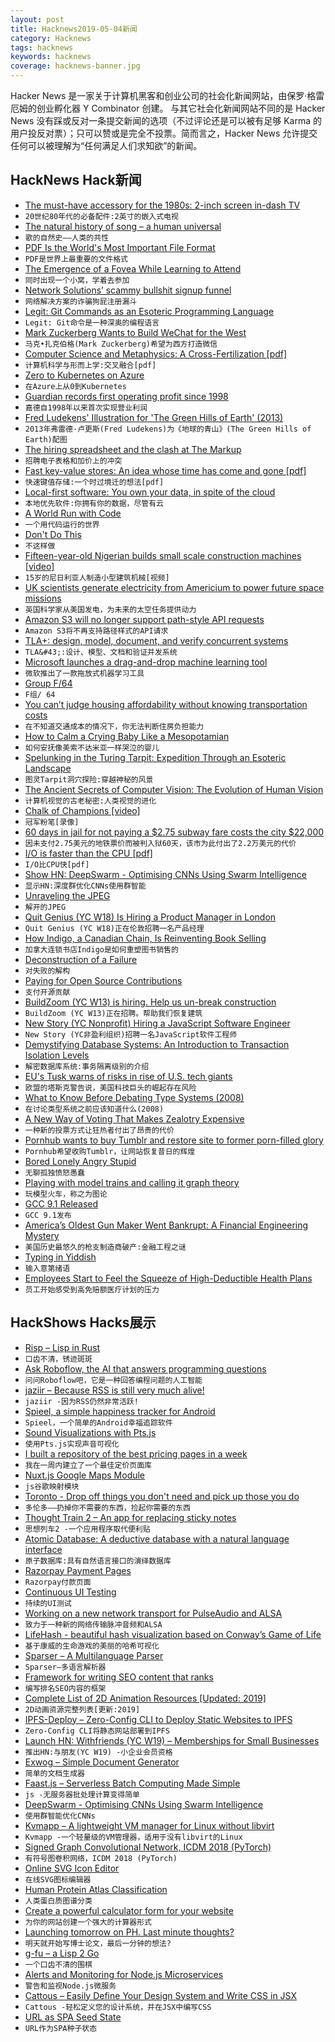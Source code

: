 ```yaml
---
layout: post
title: Hacknews2019-05-04新闻
category: Hacknews
tags: hacknews
keywords: hacknews
coverage: hacknews-banner.jpg
---
```


Hacker News 是一家关于计算机黑客和创业公司的社会化新闻网站，由保罗·格雷厄姆的创业孵化器 Y Combinator 创建。
与其它社会化新闻网站不同的是 Hacker News 没有踩或反对一条提交新闻的选项（不过评论还是可以被有足够 Karma 的用户投反对票）；只可以赞或是完全不投票。简而言之，Hacker News 允许提交任何可以被理解为“任何满足人们求知欲”的新闻。

## HackNews Hack新闻


- [The must-have accessory for the 1980s: 2-inch screen in-dash TV](https://autoweek.com/article/wait-theres-more/must-have-accessory-well-equipped-1980s-driver-2-screen-dash-tv)
- `20世纪80年代的必备配件:2英寸的嵌入式电视`
- [The natural history of song – a human universal](https://www.gnxp.com/WordPress/2019/05/01/the-natural-history-of-song-a-human-universal/)
- `歌的自然史——人类的共性`
- [PDF Is the World&#39;s Most Important File Format](https://motherboard.vice.com/en_us/article/pam43n/why-the-pdf-is-secretly-the-worlds-most-important-file-format)
- `PDF是世界上最重要的文件格式`
- [The Emergence of a Fovea While Learning to Attend](https://bair.berkeley.edu/blog/2017/11/09/learn-to-attend-fovea/)
- `同时出现一个小窝，学着去参加`
- [Network Solutions’ scammy bullshit signup funnel](https://easydns.com/blog/2019/05/03/network-solutions-scammy-bullshit-signup-funnel/)
- `网络解决方案的诈骗狗屁注册漏斗`
- [Legit: Git Commands as an Esoteric Programming Language](https://morr.cc/legit/)
- `Legit: Git命令是一种深奥的编程语言`
- [Mark Zuckerberg Wants to Build WeChat for the West](https://www.economist.com/business/2019/05/02/mark-zuckerberg-wants-to-build-wechat-for-the-west)
- `马克•扎克伯格(Mark Zuckerberg)希望为西方打造微信`
- [Computer Science and Metaphysics: A Cross-Fertilization [pdf]](http://mally.stanford.edu/Papers/cs-metaphysics.pdf)
- `计算机科学与形而上学:交叉融合[pdf]`
- [Zero to Kubernetes on Azure](https://idursun.com/posts/zero_to_kubernetes/)
- `在Azure上从0到Kubernetes`
- [Guardian records first operating profit since 1998](https://www.bbc.co.uk/news/entertainment-arts-48111464)
- `嘉德自1998年以来首次实现营业利润`
- [Fred Ludekens&#39; Illustration for &#39;The Green Hills of Earth&#39; (2013)](https://www.rockwell-center.org/essays-illustration/the-green-hills-of-earth/)
- `2013年弗雷德·卢更斯(Fred Ludekens)为《地球的青山》(The Green Hills of Earth)配图`
- [The hiring spreadsheet and the clash at The Markup](https://www.cjr.org/the_new_gatekeepers/the-markup-hiring-spreadsheet.php)
- `招聘电子表格和加价上的冲突`
- [Fast key-value stores: An idea whose time has come and gone [pdf]](http://pages.cs.wisc.edu/~rgrandl/papers/link.pdf)
- `快速键值存储:一个时过境迁的想法[pdf]`
- [Local-first software: You own your data, in spite of the cloud](https://www.inkandswitch.com/local-first.html)
- `本地优先软件:你拥有你的数据，尽管有云`
- [A World Run with Code](https://blog.stephenwolfram.com/2019/05/a-world-run-with-code/)
- `一个用代码运行的世界`
- [Don&#39;t Do This](https://wiki.postgresql.org/wiki/Don%27t_Do_This)
- `不这样做`
- [Fifteen-year-old Nigerian builds small scale construction machines [video]](https://www.bbc.co.uk/news/av/world-africa-48141248/fifteen-year-old-nigerian-builds-small-scale-construction-machines)
- `15岁的尼日利亚人制造小型建筑机械[视频]`
- [UK scientists generate electricity from Americium to power future space missions](https://www.nnl.co.uk/2019/05/uk-scientists-generate-electricity-from-rare-element-to-power-future-space-missions/)
- `英国科学家从美国发电，为未来的太空任务提供动力`
- [Amazon S3 will no longer support path-style API requests](https://forums.aws.amazon.com/ann.jspa?annID=6776)
- `Amazon S3将不再支持路径样式的API请求`
- [TLA&#43;: design, model, document, and verify concurrent systems](https://lamport.azurewebsites.net/tla/tla.html)
- `TLA&#43;:设计、模型、文档和验证并发系统`
- [Microsoft launches a drag-and-drop machine learning tool](https://techcrunch.com/2019/05/02/microsoft-launches-a-drag-and-drop-machine-learning-tool-and-hosted-jupyter-notebooks/)
- `微软推出了一款拖放式机器学习工具`
- [Group F/64](https://en.wikipedia.org/wiki/Group_f/64)
- `F组/ 64`
- [You can’t judge housing affordability without knowing transportation costs](http://cityobservatory.org/transportation_housing_affordability/)
- `在不知道交通成本的情况下，你无法判断住房负担能力`
- [How to Calm a Crying Baby Like a Mesopotamian](https://www.atlasobscura.com/articles/crying-baby-in-mesopotamia)
- `如何安抚像美索不达米亚一样哭泣的婴儿`
- [Spelunking in the Turing Tarpit: Expedition Through an Esoteric Landscape](http://calabi-yau.space/blog/tag_introduction.html)
- `图灵Tarpit洞穴探险:穿越神秘的风景`
- [The Ancient Secrets of Computer Vision: The Evolution of Human Vision](https://heartbeat.fritz.ai/the-ancient-secrets-of-computer-vision-2-by-joseph-redmon-condensed-934e16eacb44)
- `计算机视觉的古老秘密:人类视觉的进化`
- [Chalk of Champions [video]](https://vimeo.com/333758769)
- `冠军粉笔[录像]`
- [60 days in jail for not paying a $2.75 subway fare costs the city $22,000](https://twitter.com/DrRJKavanagh/status/1124319301694107650)
- `因未支付2.75美元的地铁票价而被判入狱60天，该市为此付出了2.2万美元的代价`
- [I/O is faster than the CPU [pdf]](https://penberg.org/parakernel-hotos19.pdf)
- `I/O比CPU快[pdf]`
- [Show HN: DeepSwarm - Optimising CNNs Using Swarm Intelligence](https://github.com/Pattio/DeepSwarm)
- `显示HN:深度群优化CNNs使用群智能`
- [Unraveling the JPEG](https://parametric.press/issue-01/unraveling-the-jpeg/)
- `解开的JPEG`
- [Quit Genius (YC W18) Is Hiring a Product Manager in London](https://hire.withgoogle.com/public/jobs/digitheraai/view/P_AAAAABlAABULX4mKQxGnwg)
- `Quit Genius (YC W18)正在伦敦招聘一名产品经理`
- [How Indigo, a Canadian Chain, Is Reinventing Book Selling](https://www.nytimes.com/2019/05/01/books/booksupdate/indigo-books-canadian-chain.html)
- `加拿大连锁书店Indigo是如何重塑图书销售的`
- [Deconstruction of a Failure](https://mrcote.info/blog/2019/04/30/deconstruction-of-a-failure/)
- `对失败的解构`
- [Paying for Open Source Contributions](https://formidable.com/blog/2019/sauce-program/)
- `支付开源贡献`
- [BuildZoom (YC W13) is hiring. Help us un-break construction](https://jobs.lever.co/buildzoom)
- `BuildZoom (YC W13)正在招聘。帮助我们恢复建筑`
- [New Story (YC Nonprofit) Hiring a JavaScript Software Engineer](https://newstorycharity.org/careers/software-engineer-position/)
- `New Story (YC非盈利组织)招聘一名JavaScript软件工程师`
- [Demystifying Database Systems: An Introduction to Transaction Isolation Levels](https://fauna.com/blog/introduction-to-transaction-isolation-levels)
- `解密数据库系统:事务隔离级别的介绍`
- [EU&#39;s Tusk warns of risks in rise of U.S. tech giants](https://www.reuters.com/article/us-poland-tusk-tech/eus-tusk-warns-of-risks-in-rise-of-u-s-tech-giants-idUSKCN1S91AO)
- `欧盟的塔斯克警告说，美国科技巨头的崛起存在风险`
- [What to Know Before Debating Type Systems (2008)](https://cdsmith.wordpress.com/2011/01/09/an-old-article-i-wrote/)
- `在讨论类型系统之前应该知道什么(2008)`
- [A New Way of Voting That Makes Zealotry Expensive](https://www.bloomberg.com/news/articles/2019-05-01/a-new-way-of-voting-that-makes-zealotry-expensive)
- `一种新的投票方式让狂热者付出了昂贵的代价`
- [Pornhub wants to buy Tumblr and restore site to former porn-filled glory](https://arstechnica.com/information-technology/2019/05/pornhub-wants-to-buy-tumblr-and-restore-site-to-former-porn-filled-glory/)
- `Pornhub希望收购Tumblr，让网站恢复昔日的辉煌`
- [Bored Lonely Angry Stupid](https://www.vox.com/recode/2019/5/2/18510958/social-media-addiction-boredom-loneliness-society-technology-smart-phones)
- `无聊孤独愤怒愚蠢`
- [Playing with model trains and calling it graph theory](https://11011110.github.io/blog/2019/05/02/playing-model-trains.html)
- `玩模型火车，称之为图论`
- [GCC 9.1 Released](https://gcc.gnu.org/ml/gcc/2019-05/msg00024.html)
- `GCC 9.1发布`
- [America’s Oldest Gun Maker Went Bankrupt: A Financial Engineering Mystery](https://www.nytimes.com/interactive/2019/05/01/magazine/remington-guns-jobs-huntsville.html)
- `美国历史最悠久的枪支制造商破产:金融工程之谜`
- [Typing in Yiddish](https://www.tabletmag.com/jewish-arts-and-culture/284087/typing-in-yiddish)
- `输入意第绪语`
- [Employees Start to Feel the Squeeze of High-Deductible Health Plans](https://www.npr.org/sections/health-shots/2019/05/03/719519579/employees-start-to-feel-the-squeeze-of-high-deductible-health-plans)
- `员工开始感受到高免赔额医疗计划的压力`


## HackShows Hacks展示

- [ Risp – Lisp in Rust](https://m.stopa.io/risp-lisp-in-rust-90a0dad5b116)
- `口齿不清，锈迹斑斑`
- [ Ask Roboflow, the AI that answers programming questions](https://ask.roboflow.ai)
- `问问Roboflow吧，它是一种回答编程问题的人工智能`
- [ jaziir – Because RSS is still very much alive!](https://www.jaziir.com)
- `jaziir -因为RSS仍然非常活跃!`
- [ Spieel, a simple happiness tracker for Android](https://news.ycombinator.com/item?id=19815575)
- `Spieel，一个简单的Android幸福追踪软件`
- [ Sound Visualizations with Pts.js](https://ptsjs.org/guide/sound-0800)
- `使用Pts.js实现声音可视化`
- [ I built a repository of the best pricing pages in a week](https://bestpricingpages.com)
- `我在一周内建立了一个最佳定价页面库`
- [ Nuxt.js Google Maps Module](https://www.npmjs.com/package/nuxt-gmaps)
- `js谷歌映射模块`
- [ Toronto - Drop off things you don&#39;t need and pick up those you do](http://dropmart.ca)
- `多伦多——扔掉你不需要的东西，捡起你需要的东西`
- [ Thought Train 2 – An app for replacing sticky notes](https://thoughttrain.cc)
- `思想列车2 -一个应用程序取代便利贴`
- [ Atomic Database: A deductive database with a natural language interface](https://news.ycombinator.com/item?id=19815140)
- `原子数据库:具有自然语言接口的演绎数据库`
- [ Razorpay Payment Pages](https://razorpay.com/payment-pages/)
- `Razorpay付款页面`
- [ Continuous UI Testing](https://anwendo.com/)
- `持续的UI测试`
- [ Working on a new network transport for PulseAudio and ALSA](https://gavv.github.io/articles/new-network-transport/#)
- `致力于一种新的网络传输脉冲音频和ALSA`
- [ LifeHash - beautiful hash visualization based on Conway’s Game of Life](http://github.com/wolfmcnally/LifeHash)
- `基于康威的生命游戏的美丽的哈希可视化`
- [ Sparser – A Multilanguage Parser](https://news.ycombinator.com/item?id=19815618)
- `Sparser—多语言解析器`
- [ Framework for writing SEO content that ranks](https://mannhowie.com/how-to-rank-without-backlinks)
- `编写排名SEO内容的框架`
- [ Complete List of 2D Animation Resources [Updated: 2019]](https://sageanimation.com/animation-tools/)
- `2D动画资源完整列表[更新:2019]`
- [ IPFS-Deploy – Zero-Config CLI to Deploy Static Websites to IPFS](https://github.com/agentofuser/ipfs-deploy)
- `Zero-Config CLI将静态网站部署到IPFS`
- [Launch HN: Withfriends (YC W19) – Memberships for Small Businesses](https://news.ycombinator.com/item?id=19810092)
- `推出HN:与朋友(YC W19) -小企业会员资格`
- [ Exwog – Simple Document Generator](https://exwog.com/)
- `简单的文档生成器`
- [ Faast.js – Serverless Batch Computing Made Simple](https://faastjs.org)
- `js -无服务器批处理计算变得简单`
- [ DeepSwarm - Optimising CNNs Using Swarm Intelligence](https://github.com/Pattio/DeepSwarm)
- `使用群智能优化CNNs`
- [ Kvmapp – A lightweight VM manager for Linux without libvirt](https://www.flockport.com/kvmapp)
- `Kvmapp -一个轻量级的VM管理器，适用于没有libvirt的Linux`
- [ Signed Graph Convolutional Network, ICDM 2018 (PyTorch)](https://github.com/benedekrozemberczki/SGCN)
- `有符号图卷积网络，ICDM 2018 (PyTorch)`
- [ Online SVG Icon Editor](https://iconscout.com/icon-editor)
- `在线SVG图标编辑器`
- [ Human Protein Atlas Classification](https://github.com/skywalker212/hpa-classification)
- `人类蛋白质图谱分类`
- [ Create a powerful calculator form for your website](https://www.convertcalculator.co/)
- `为你的网站创建一个强大的计算器形式`
- [ Launching tomorrow on PH. Last minute thoughts?](https://courseroot.com/)
- `明天就开始写博士论文，最后一分钟的想法?`
- [ g-fu – a Lisp 2 Go](https://github.com/codr7/g-fu/tree/master/v1)
- `一个口齿不清的围棋`
- [ Alerts and Monitoring for Node.js Microservices](https://slao.io/)
- `警告和监视Node.js微服务`
- [ Cattous – Easily Define Your Design System and Write CSS in JSX](https://github.com/ImedAdel/cattous)
- `Cattous -轻松定义您的设计系统，并在JSX中编写CSS`
- [ URL as SPA Seed State](https://medium.com/@gerardrodesvidal/url-as-state-seed-3995efa31c0a)
- `URL作为SPA种子状态`


